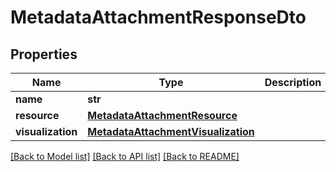 # MetadataAttachmentResponseDto

## Properties
Name | Type | Description | Notes
------------ | ------------- | ------------- | -------------
**name** | **str** |  | 
**resource** | [**MetadataAttachmentResource**](MetadataAttachmentResource.md) |  | [optional] 
**visualization** | [**MetadataAttachmentVisualization**](MetadataAttachmentVisualization.md) |  | [optional] 

[[Back to Model list]](../README.md#documentation-for-models) [[Back to API list]](../README.md#documentation-for-api-endpoints) [[Back to README]](../README.md)

